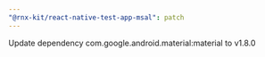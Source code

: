 ```yaml
---
"@rnx-kit/react-native-test-app-msal": patch
---
```


Update dependency com.google.android.material:material to v1.8.0
